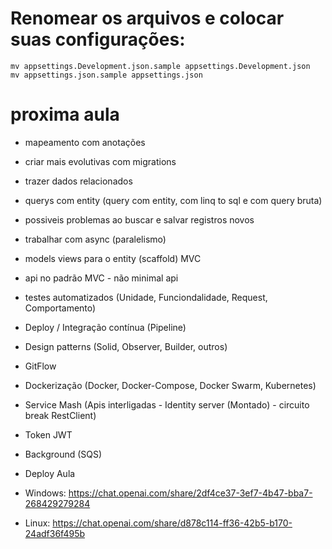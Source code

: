 # Renomear os arquivos e colocar suas configurações:
```shell
mv appsettings.Development.json.sample appsettings.Development.json
mv appsettings.json.sample appsettings.json
```

# proxima aula
- mapeamento com anotações
- criar mais evolutivas com migrations
- trazer dados relacionados
- querys com entity (query com entity, com linq to sql e com query bruta)
- possiveis problemas ao buscar e salvar registros novos
- trabalhar com async (paralelismo)
- models views para o entity (scaffold) MVC
- api no padrão MVC - não minimal api
- testes automatizados (Unidade, Funciondalidade, Request, Comportamento)
- Deploy / Integração contínua (Pipeline)

- Design patterns (Solid, Observer, Builder, outros)
- GitFlow

- Dockerização (Docker, Docker-Compose, Docker Swarm, Kubernetes)
- Service Mash (Apis interligadas - Identity server (Montado) - circuito break RestClient)
- Token JWT
- Background (SQS)


- Deploy Aula 
- Windows: https://chat.openai.com/share/2df4ce37-3ef7-4b47-bba7-268429279284
- Linux: https://chat.openai.com/share/d878c114-ff36-42b5-b170-24adf36f495b

